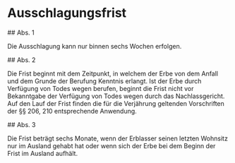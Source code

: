 # Ausschlagungsfrist



\#\# Abs. 1

 Die Ausschlagung kann nur binnen sechs Wochen erfolgen.

\#\# Abs. 2

 Die Frist beginnt mit dem Zeitpunkt, in welchem der Erbe von dem Anfall und dem Grunde der Berufung Kenntnis erlangt. Ist der Erbe durch Verfügung von Todes wegen berufen, beginnt die Frist nicht vor Bekanntgabe der Verfügung von Todes wegen durch das Nachlassgericht. Auf den Lauf der Frist finden die für die Verjährung geltenden Vorschriften der §§ 206, 210 entsprechende Anwendung.

\#\# Abs. 3

 Die Frist beträgt sechs Monate, wenn der Erblasser seinen letzten Wohnsitz nur im Ausland gehabt hat oder wenn sich der Erbe bei dem Beginn der Frist im Ausland aufhält. 

